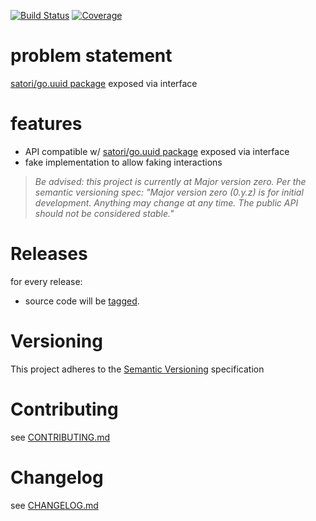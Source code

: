 [![Build Status](https://travis-ci.org/golang-interfaces/satori-go.uuid.svg?branch=master)](https://travis-ci.org/golang-interfaces/satori-go.uuid)
[![Coverage](https://codecov.io/gh/golang-interfaces/satori-go.uuid/branch/master/graph/badge.svg)](https://codecov.io/gh/golang-interfaces/satori-go.uuid)

# problem statement

[satori/go.uuid package](https://github.com/satori/go.uuid) exposed via interface

# features

- API compatible w/ [satori/go.uuid package](https://github.com/satori/go.uuid) exposed via interface
- fake implementation to allow faking interactions

> *Be advised: this project is currently at Major version zero. Per the
> semantic versioning spec: "Major version zero (0.y.z) is for initial
> development. Anything may change at any time. The public API should
> not be considered stable."*

# Releases

for every release:

- source code will be [tagged](https://github.com/golang-interfaces/satori-go.uuid/tags).

# Versioning

This project adheres to the [Semantic Versioning](http://semver.org/)
specification

# Contributing

see [CONTRIBUTING.md](CONTRIBUTING.md)

# Changelog

see [CHANGELOG.md](CHANGELOG.md)
